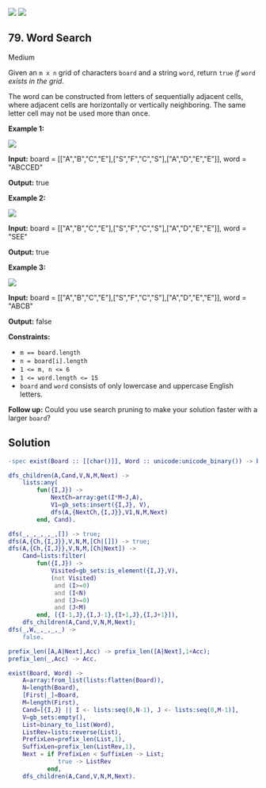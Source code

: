 [![](https://img.shields.io/github/stars/LeetCode-in-Erlang/LeetCode-in-Erlang?label=Stars&style=flat-square)](https://github.com/LeetCode-in-Erlang/LeetCode-in-Erlang)
[![](https://img.shields.io/github/forks/LeetCode-in-Erlang/LeetCode-in-Erlang?label=Fork%20me%20on%20GitHub%20&style=flat-square)](https://github.com/LeetCode-in-Erlang/LeetCode-in-Erlang/fork)

## 79\. Word Search

Medium

Given an `m x n` grid of characters `board` and a string `word`, return `true` _if_ `word` _exists in the grid_.

The word can be constructed from letters of sequentially adjacent cells, where adjacent cells are horizontally or vertically neighboring. The same letter cell may not be used more than once.

**Example 1:**

![](https://assets.leetcode.com/uploads/2020/11/04/word2.jpg)

**Input:** board = \[\["A","B","C","E"],["S","F","C","S"],["A","D","E","E"]], word = "ABCCED"

**Output:** true

**Example 2:**

![](https://assets.leetcode.com/uploads/2020/11/04/word-1.jpg)

**Input:** board = \[\["A","B","C","E"],["S","F","C","S"],["A","D","E","E"]], word = "SEE"

**Output:** true

**Example 3:**

![](https://assets.leetcode.com/uploads/2020/10/15/word3.jpg)

**Input:** board = \[\["A","B","C","E"],["S","F","C","S"],["A","D","E","E"]], word = "ABCB"

**Output:** false

**Constraints:**

*   `m == board.length`
*   `n = board[i].length`
*   `1 <= m, n <= 6`
*   `1 <= word.length <= 15`
*   `board` and `word` consists of only lowercase and uppercase English letters.

**Follow up:** Could you use search pruning to make your solution faster with a larger `board`?

## Solution

```erlang
-spec exist(Board :: [[char()]], Word :: unicode:unicode_binary()) -> boolean().

dfs_children(A,Cand,V,N,M,Next) ->
    lists:any(
        fun({I,J}) ->
            NextCh=array:get(I*M+J,A),
            V1=gb_sets:insert({I,J}, V),
            dfs(A,{NextCh,{I,J}},V1,N,M,Next)
        end, Cand).

dfs(_,_,_,_,_,[]) -> true;
dfs(A,{Ch,{I,J}},V,N,M,[Ch|[]]) -> true;
dfs(A,{Ch,{I,J}},V,N,M,[Ch|Next]) ->
    Cand=lists:filter(
        fun({I,J}) -> 
            Visited=gb_sets:is_element({I,J},V),
            (not Visited) 
             and (I>=0) 
             and (I<N) 
             and (J>=0) 
             and (J<M)
        end, [{I-1,J},{I,J-1},{I+1,J},{I,J+1}]),
    dfs_children(A,Cand,V,N,M,Next);
dfs(_,W,_,_,_,_) -> 
    false.

prefix_len([A,A|Next],Acc) -> prefix_len([A|Next],1+Acc);
prefix_len(_,Acc) -> Acc.

exist(Board, Word) ->
    A=array:from_list(lists:flatten(Board)),
    N=length(Board),
    [First|_]=Board,
    M=length(First),
    Cand=[{I,J} || I <- lists:seq(0,N-1), J <- lists:seq(0,M-1)],
    V=gb_sets:empty(),
    List=binary_to_list(Word),
    ListRev=lists:reverse(List),
    PrefixLen=prefix_len(List,1),
    SuffixLen=prefix_len(ListRev,1),
    Next = if PrefixLen < SuffixLen -> List;
              true -> ListRev
           end,
    dfs_children(A,Cand,V,N,M,Next).
```
